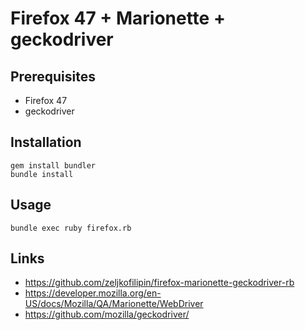 # Firefox 47 + Marionette + geckodriver

## Prerequisites

- Firefox 47
- geckodriver

## Installation

    gem install bundler
    bundle install

## Usage

    bundle exec ruby firefox.rb

## Links

- https://github.com/zeljkofilipin/firefox-marionette-geckodriver-rb
- https://developer.mozilla.org/en-US/docs/Mozilla/QA/Marionette/WebDriver
- https://github.com/mozilla/geckodriver/
